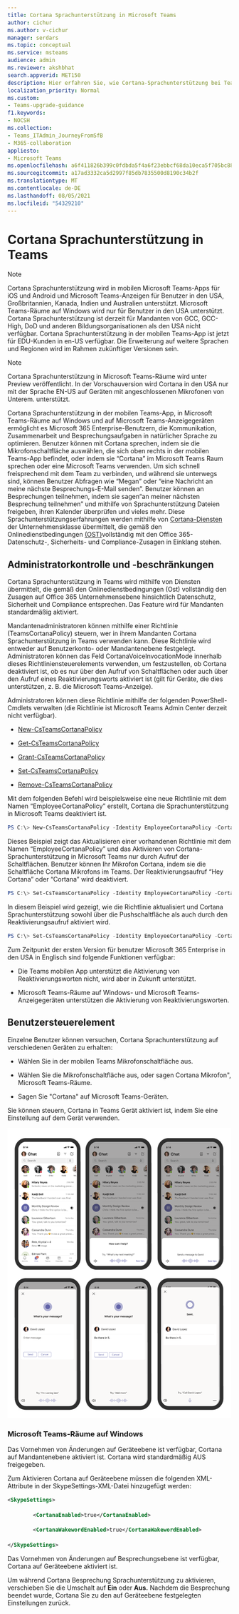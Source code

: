 ```yaml
---
title: Cortana Sprachunterstützung in Microsoft Teams
author: cichur
ms.author: v-cichur
manager: serdars
ms.topic: conceptual
ms.service: msteams
audience: admin
ms.reviewer: akshbhat
search.appverid: MET150
description: Hier erfahren Sie, wie Cortana-Sprachunterstützung bei Teams
localization_priority: Normal
ms.custom:
- Teams-upgrade-guidance
f1.keywords:
- NOCSH
ms.collection:
- Teams_ITAdmin_JourneyFromSfB
- M365-collaboration
appliesto:
- Microsoft Teams
ms.openlocfilehash: a6f411826b399c0fdbda5f4a6f23ebbcf68da10eca5f705bc88175bc27d97f5b
ms.sourcegitcommit: a17ad3332ca5d2997f85db7835500d8190c34b2f
ms.translationtype: MT
ms.contentlocale: de-DE
ms.lasthandoff: 08/05/2021
ms.locfileid: "54329210"
---
```

# <a name="cortana-voice-assistance-in-teams"></a>Cortana Sprachunterstützung in Teams

> [!Note]
> Cortana Sprachunterstützung wird in mobilen Microsoft Teams-Apps für iOS und Android und Microsoft Teams-Anzeigen für Benutzer in den USA, Großbritannien, Kanada, Indien und Australien unterstützt. Microsoft Teams-Räume auf Windows wird nur für Benutzer in den USA unterstützt. Cortana Sprachunterstützung ist derzeit für Mandanten von GCC, GCC-High, DoD und anderen Bildungsorganisationen als den USA nicht verfügbar. Cortana Sprachunterstützung in der mobilen Teams-App ist jetzt für EDU-Kunden in en-US verfügbar. Die Erweiterung auf weitere Sprachen und Regionen wird im Rahmen zukünftiger Versionen sein.

> [!Note]
> Cortana Sprachunterstützung in Microsoft Teams-Räume wird unter Preview veröffentlicht. In der Vorschauversion wird Cortana in den USA nur mit der Sprache EN-US auf Geräten mit angeschlossenen Mikrofonen von Unterem. unterstützt.

Cortana Sprachunterstützung in der mobilen Teams-App, in Microsoft Teams-Räume auf Windows und auf Microsoft Teams-Anzeigegeräten ermöglicht es Microsoft 365 Enterprise-Benutzern, die Kommunikation, Zusammenarbeit und Besprechungsaufgaben in natürlicher Sprache zu optimieren. Benutzer können mit Cortana sprechen, indem sie die Mikrofonschaltfläche auswählen, die sich oben rechts in der mobilen Teams-App befindet, oder indem sie &#8220;Cortana&#8221; im Microsoft Teams Raum sprechen oder eine Microsoft Teams verwenden. Um sich schnell freisprechend mit dem Team zu verbinden, und während sie unterwegs sind, können Benutzer Abfragen wie &#8220;Megan&#8221; oder &#8220;eine Nachricht an meine nächste Besprechungs-E-Mail senden&#8221;. Benutzer können an Besprechungen teilnehmen, indem sie sagen&#8220;an meiner nächsten Besprechung teilnehmen&#8221; und mithilfe von Sprachunterstützung Dateien freigeben, ihren Kalender überprüfen und vieles mehr. Diese Sprachunterstützungserfahrungen werden mithilfe von [Cortana-Diensten](/microsoft-365/admin/misc/cortana-integration?view=o365-worldwide) der Unternehmensklasse übermittelt, die gemäß den Onlinedienstbedingungen [(OST)](https://www.microsoft.com/licensing/product-licensing/products?rtc=1)vollständig mit den Office 365-Datenschutz-, Sicherheits- und Compliance-Zusagen in Einklang stehen.

## <a name="admin-control-and-limitations"></a>Administratorkontrolle und -beschränkungen

Cortana Sprachunterstützung in Teams wird mithilfe von Diensten übermittelt, die gemäß den Onlinedienstbedingungen (Ost) vollständig den Zusagen auf Office 365 Unternehmensebene hinsichtlich Datenschutz, Sicherheit und Compliance entsprechen. Das Feature wird für Mandanten standardmäßig aktiviert.

Mandantenadministratoren können mithilfe einer Richtlinie (TeamsCortanaPolicy) steuern, wer in ihrem Mandanten Cortana Sprachunterstützung in Teams verwenden kann. Diese Richtlinie wird entweder auf Benutzerkonto- oder Mandantenebene festgelegt. Administratoren können das Feld CortanaVoiceInvocationMode innerhalb dieses Richtliniensteuerelements verwenden, um festzustellen, ob Cortana deaktiviert ist, ob es nur über den Aufruf von Schaltflächen oder auch über den Aufruf eines Reaktivierungsworts aktiviert ist (gilt für Geräte, die dies unterstützen, z. B. die Microsoft Teams-Anzeige).

Administratoren können diese Richtlinie mithilfe der folgenden PowerShell-Cmdlets verwalten (die Richtlinie ist Microsoft Teams Admin Center derzeit nicht verfügbar).

- [New-CsTeamsCortanaPolicy](/powershell/module/skype/New-CsTeamsCortanaPolicy)

- [Get-CsTeamsCortanaPolicy](/powershell/module/skype/Get-CsTeamsCortanaPolicy)

- [Grant-CsTeamsCortanaPolicy](/powershell/module/skype/Grant-CsTeamsCortanaPolicy)

- [Set-CsTeamsCortanaPolicy](/powershell/module/skype/Set-CsTeamsCortanaPolicy)

- [Remove-CsTeamsCortanaPolicy](/powershell/module/skype/Remove-CsTeamsCortanaPolicy)

Mit dem folgenden Befehl wird beispielsweise eine neue Richtlinie mit dem Namen &#8220;EmployeeCortanaPolicy&#8221; erstellt, Cortana die Sprachunterstützung in Microsoft Teams deaktiviert ist.  

```PowerShell
PS C:\> New-CsTeamsCortanaPolicy -Identity EmployeeCortanaPolicy -CortanaVoiceInvocationMode Disabled
```

Dieses Beispiel zeigt das Aktualisieren einer vorhandenen Richtlinie mit dem Namen &#8220;EmployeeCortanaPolicy&#8221; und das Aktivieren von Cortana-Sprachunterstützung in Microsoft Teams nur durch Aufruf der Schaltflächen. Benutzer können Ihr Mikrofon Cortana, indem sie die Schaltfläche Cortana Mikrofons im Teams. Der Reaktivierungsaufruf &#8220;Hey Cortana&#8221; oder &#8220;Cortana&#8221; wird deaktiviert.  

```PowerShell
PS C:\> Set-CsTeamsCortanaPolicy -Identity EmployeeCortanaPolicy -CortanaVoiceInvocationMode PushToTalkUserOverride
```

In diesem Beispiel wird gezeigt, wie die Richtlinie aktualisiert und Cortana Sprachunterstützung sowohl über die Pushschaltfläche als auch durch den Reaktivierungsaufruf aktiviert wird.

```PowerShell
PS C:\> Set-CsTeamsCortanaPolicy -Identity EmployeeCortanaPolicy -CortanaVoiceInvocationMode WakeWordPushToTalkUserOverride
```

Zum Zeitpunkt der ersten Version für benutzer Microsoft 365 Enterprise in den USA in Englisch sind folgende Funktionen verfügbar:

- Die Teams mobilen App unterstützt die Aktivierung von Reaktivierungsworten nicht, wird aber in Zukunft unterstützt.  

- Microsoft Teams-Räume auf Windows- und Microsoft Teams-Anzeigegeräten unterstützen die Aktivierung von Reaktivierungsworten.

## <a name="user-control"></a>Benutzersteuerelement

Einzelne Benutzer können versuchen, Cortana Sprachunterstützung auf verschiedenen Geräten zu erhalten:

- Wählen Sie in der mobilen Teams Mikrofonschaltfläche aus.

- Wählen Sie die Mikrofonschaltfläche aus, oder sagen Cortana Mikrofon", Microsoft Teams-Räume.

- Sagen Sie "Cortana" auf Microsoft Teams-Geräten.

Sie können steuern, Cortana in Teams Gerät aktiviert ist, indem Sie eine Einstellung auf dem Gerät verwenden.

![zeigt die Entwicklung mobiler Fenster beim Aktivieren Cortana](media/cortana-mobile-sequence.png)

### <a name="microsoft-teams-rooms-on-windows"></a>Microsoft Teams-Räume auf Windows

Das Vornehmen von Änderungen auf Geräteebene ist verfügbar, Cortana auf Mandantenebene aktiviert ist. Cortana wird standardmäßig AUS freigegeben.

Zum Aktivieren Cortana auf Geräteebene müssen die folgenden XML-Attribute in der SkypeSettings-XML-Datei hinzugefügt werden:

```xml
<SkypeSettings>  

        <CortanaEnabled>true</CortanaEnabled>  

        <CortanaWakewordEnabled>true</CortanaWakewordEnabled>  

</SkypeSettings> 
```

Das Vornehmen von Änderungen auf Besprechungsebene ist verfügbar, Cortana auf Geräteebene aktiviert ist.

Um während Cortana Besprechung Sprachunterstützung zu aktivieren, verschieben Sie die Umschalt auf **Ein** oder **Aus.** Nachdem die Besprechung beendet wurde, Cortana Sie zu den auf Geräteebene festgelegten Einstellungen zurück.
